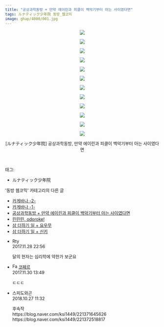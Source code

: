 ```yaml
---
title: "공상과학동방 + 만약 에이린과 피클이 백악기부터 아는 사이였다면"
tags: ルナティック少年院 동방_웹코믹
image: ghap/4000/001.jpg
---
```

<div class="article">
<p style="text-align: center; clear: none; float: none;"><img src="{{ site.nasurl }}/ghap/4000/001.jpg"/></p>
<p style="text-align: center; clear: none; float: none;"><img src="{{ site.nasurl }}/ghap/4000/002.jpg"/></p>
<p style="text-align: center; clear: none; float: none;"><img src="{{ site.nasurl }}/ghap/4000/003.jpg"/></p>
<p style="text-align: center; clear: none; float: none;"><img src="{{ site.nasurl }}/ghap/4000/004.jpg"/></p>
<p style="text-align: center; clear: none; float: none;"><img src="{{ site.nasurl }}/ghap/4000/005.jpg"/></p>
<p style="text-align: center; clear: none; float: none;"><img src="{{ site.nasurl }}/ghap/4000/006.jpg"/></p>
<p style="text-align: center; clear: none; float: none;"><img src="{{ site.nasurl }}/ghap/4000/007.jpg"/></p>
<p style="text-align: center; clear: none; float: none;"><img src="{{ site.nasurl }}/ghap/4000/008.jpg"/></p>
<p style="text-align: center; clear: none; float: none;"><img src="{{ site.nasurl }}/ghap/4000/009.jpg"/></p>
<p style="text-align: center; clear: none; float: none;"><img src="{{ site.nasurl }}/ghap/4000/010.jpg"/></p>
<p style="text-align: center; clear: none; float: none;"><img src="{{ site.nasurl }}/ghap/4000/011.jpg"/></p>
<p style="text-align: center; clear: none; float: none;"><img src="{{ site.nasurl }}/ghap/4000/012.jpg"/></p>
<p style="text-align: center; clear: none; float: none;">[ルナティック少年院] 공상과학동방, 만약 에이린과 피클이 백악기부터 아는 사이였다면</p>
<p><br/></p>
</div><div class="tagTrail">
<p>태그: </p>
<ul>
<li>ルナティック少年院</li>
</ul>
</div><div class="another">
<p>'동방 웹코믹' 카테고리의 다른 글</p>
<ul>
<li><a href="/2017-11-27-ghap_4002">카게바나 -2-</a></li>
<li><a href="/2017-11-27-ghap_4001">카게바나 -1-</a></li>
<li><a href="/2017-11-27-ghap_4000">공상과학동방 + 만약 에이린과 피클이 백악기부터 아는 사이였다면</a></li>
<li><a href="/2017-11-26-ghap_3997">린린린, odoroke!</a></li>
<li><a href="/2017-11-26-ghap_3996">삼 더하기 일 + 요우무</a></li>
<li><a href="/2017-11-26-ghap_3995">삼 더하기 일 + 신키</a></li>
</ul>
</div><div class="cb_module cb_fluid">
<div class="cb_wrt cb_profile">
<div class="comment">
<ul>
<li class="cb_thumb_off" id="comment15140206">
<div class="cb_comment_area">
<div class="cb_info_area">
<div class="cb_section">
<span class="cb_nick_name">Rty</span>
</div>
<div class="cb_section">
<span class="cb_date">2017.11.28 22:56 </span>
</div>
</div>
<div class="cb_dsc_comment">
<p class="cb_dsc">
											달의 현자는 심리학에 약한가 보군요
										</p>
</div>
</div></li>
<li class="cb_thumb_off" id="comment15141459">
<div class="cb_comment_area">
<div class="cb_info_area">
<div class="cb_section">
<span class="cb_nick_name"><img alt="Favicon of http://blog.naver.com/berpo77/221141309481" height="16" onerror="this.onerror=null;this.parentNode.removeChild(this)" src="http://blog.naver.com/favicon.ico" width="16"/> <a href="http://blog.naver.com/berpo77/221141309481" onclick="return openLinkInNewWindow(this)">코페르</a></span>
</div>
<div class="cb_section">
<span class="cb_date">2017.11.30 13:49 </span>
</div>
</div>
<div class="cb_dsc_comment">
<p class="cb_dsc">
											ㄷㄷㄷ
										</p>
</div>
</div></li>
<li class="cb_thumb_off" id="comment15363409">
<div class="cb_comment_area">
<div class="cb_info_area">
<div class="cb_section">
<span class="cb_nick_name">스피도와곤</span>
</div>
<div class="cb_section">
<span class="cb_date">2018.10.27 11:32 </span>
</div>
</div>
<div class="cb_dsc_comment">
<p class="cb_dsc">
											후속작<br/>
https://blog.naver.com/ksi1449/221371645626<br/>
https://blog.naver.com/ksi1449/221372518817
										</p>
</div>
</div></li>
</ul>
</div>
</div><!-- commentList close -->
</div>